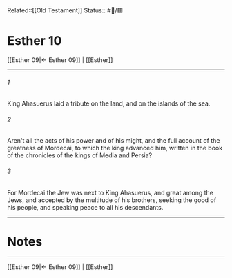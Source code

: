 Related::[[Old Testament]]
Status:: #📖/🟥
# Esther 10

[[Esther 09|← Esther 09]] | [[Esther]]
***



###### 1 
King Ahasuerus laid a tribute on the land, and on the islands of the sea. 

###### 2 
Aren't all the acts of his power and of his might, and the full account of the greatness of Mordecai, to which the king advanced him, written in the book of the chronicles of the kings of Media and Persia? 

###### 3 
For Mordecai the Jew was next to King Ahasuerus, and great among the Jews, and accepted by the multitude of his brothers, seeking the good of his people, and speaking peace to all his descendants.

---
# Notes


***
[[Esther 09|← Esther 09]] | [[Esther]]
